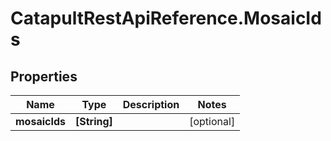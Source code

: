 # CatapultRestApiReference.MosaicIds

## Properties
Name | Type | Description | Notes
------------ | ------------- | ------------- | -------------
**mosaicIds** | **[String]** |  | [optional] 



